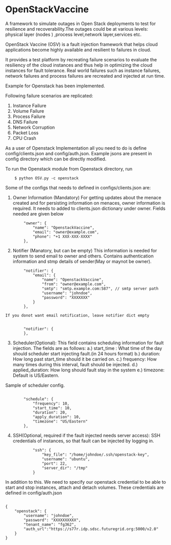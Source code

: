 OpenStackVaccine
================

A framework to simulate outages in Open Stack deployments to test for resilience and recoverability.The outages could be at various levels: physical layer (nodes ) ,process level,network layer,services etc.

OpenStack Vaccine (OSV) is a fault injection framework that helps cloud applications become highly available and resilient to failures in cloud.

It provides a test platform by recreating failure scenarios to evaluate the resiliency of the cloud instances and thus help in optimizing the cloud instances for fault tolerance. Real world failures such as instance failures, network failures and process failures are recreated and injected at run time.

Example for Openstack has been implemented.

Following failure scenarios are replicated:

1. Instance Failure
2. Volume Failure
3. Process Failure
4. DNS Failure
5. Network Corruption
6. Packet Loss
7. CPU Crash


As a user of Openstack Implementation all you need to do is define config/clients.json and config/auth.json. Example jsons are present in config directory which can be directly modified.


To run the Openstack module from Openstack directory, run

```
    $ python OSV.py -c openstack
```

Some of the configs that needs to defined in configs/clients.json are:

1. Owner Information (Mandatory)
    For getting updates about the menace created and for persisting information on menaces, owner information is required. It needs to added to clients.json dictionary under owner. Fields needed are given below

```
        "owner": {
            "name": "OpenstackVaccine",
            "email": "owner@example.com",
            "phone": "+1 XXX-XXX-XXXX"
        },
```

2. Notifier (Manatory, but can be empty)
    This information is needed for system to send email to owner and others. Contains authentication information and stmp details of sender(May or maynot be owner).

```
        "notifier": {
            "email": {
                "name": "OpenstackVaccine",
                "from": "owner@example.com",
                "smtp": "smtp.example.com:587", // smtp server path
                "username": "johndoe",
                "password": "XXXXXXX"
            }
        },

```

    If you donot want email notification, leave notifier dict empty

```

        "notifier": {
        },
```

3. Scheduler(Optional):
    This field contains scheduling information for fault injection. The fields are as follows:
    a.) start_time : What time of the day should scheduler start injecting fault.(in 24 hours format)
    b.) duration: How long past start_time should it be carried on.
    c.) frequency: How many times during this interval, fault should be injected.
    d.) applied_duration: How long should fault stay in the system
    e.) timezone: Default is US/Eastern.

Sample of scheduler config.

```

        "schedule": {
            "frequency": 10,
            "start_time": 10,
            "duration": 20,
            "apply_duration": 10,
            "timezone": "US/Eastern"
        },

```

4. SSH(Optional, required if the fault injected needs server access):
    SSH credentials of instances, so that fault can be injected by logging in.

```
            "ssh": {
                "key_file": "/home/johndoe/.ssh/openstack-key",
                "username": "ubuntu",
                "port": 22,
                "server_dir": "/tmp"
            }
```

In addition to this. We need to specify our openstack credential to be able to start and stop instances, attach and detach volumes. These credentials are defined in config/auth.json

```

{
    "openstack": {
        "username": "johndoe",
        "password": "XXXXXXXXXX",
        "tenant_name": "fg362",
        "auth_url":"https://s77r.idp.sdsc.futuregrid.org:5000/v2.0"
    }
}
```

